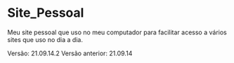 # Site_Pessoal

Meu site pessoal que uso no meu computador para facilitar acesso a vários sites que uso no dia a dia.

Versão: 21.09.14.2
Versão anterior: 21.09.14